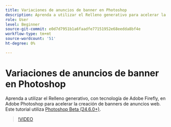 ```yaml
---
title: Variaciones de anuncios de banner en Photoshop
description: Aprenda a utilizar el Relleno generativo para acelerar la creación de banners de anuncios web
role: User
level: Beginner
source-git-commit: e0d7d7951b1a6faadfe77151952e68eedda8bf4e
workflow-type: tm+mt
source-wordcount: '51'
ht-degree: 0%

---
```


# Variaciones de anuncios de banner en Photoshop

Aprenda a utilizar el Relleno generativo, con tecnología de Adobe Firefly, en Adobe Photoshop para acelerar la creación de banners de anuncios web. Este tutorial utiliza [Photoshop Beta (24.6.0+)](https://helpx.adobe.com/x-productkb/global/creative-cloud-beta.html).

>[!VIDEO](https://video.tv.adobe.com/v/3420791?quality=12&learn=on&hidetitle=true)
